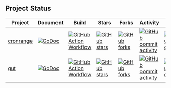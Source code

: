 ## Project Status

| Project                                        | Document                                                                                                        | Build                                                                                                                                              | Stars                                                                                                               | Forks                                                                                                            | Activity                                                                                                                       | Last                                                                                                                                |
| ---------------------------------------------- | --------------------------------------------------------------------------------------------------------------- | -------------------------------------------------------------------------------------------------------------------------------------------------- | ------------------------------------------------------------------------------------------------------------------- | ---------------------------------------------------------------------------------------------------------------- | ------------------------------------------------------------------------------------------------------------------------------ | ----------------------------------------------------------------------------------------------------------------------------------- |
| [cronrange](https://github.com/1set/cronrange) | [![GoDoc](https://godoc.org/github.com/1set/cronrange?status.svg)](https://godoc.org/github.com/1set/cronrange) | [![GitHub Action Workflow](https://github.com/1set/cronrange/workflows/build/badge.svg)](https://github.com/1set/cronrange/actions?workflow=build) | [![GitHub stars](https://img.shields.io/github/stars/1set/cronrange)](https://github.com/1set/cronrange/stargazers) | [![GitHub forks](https://img.shields.io/github/forks/1set/cronrange)](https://github.com/1set/cronrange/network) | [![GitHub commit activity](https://img.shields.io/github/commit-activity/w/1set/cronrange)](https://github.com/1set/cronrange) | [![GitHub last commit](https://img.shields.io/github/last-commit/1set/cronrange)](https://github.com/1set/cronrange/commits/master) |
| [gut](https://github.com/1set/gut)             | [![GoDoc](https://godoc.org/github.com/1set/gut?status.svg)](https://godoc.org/github.com/1set/gut)             | [![GitHub Action Workflow](https://github.com/1set/gut/workflows/Ubuntu/badge.svg)](https://github.com/1set/gut/actions?workflow=Ubuntu)           | [![GitHub stars](https://img.shields.io/github/stars/1set/gut)](https://github.com/1set/gut/stargazers)             | [![GitHub forks](https://img.shields.io/github/forks/1set/gut)](https://github.com/1set/gut/network)             | [![GitHub commit activity](https://img.shields.io/github/commit-activity/w/1set/gut)](https://github.com/1set/gut)             | [![GitHub last commit](https://img.shields.io/github/last-commit/1set/gut)](https://github.com/1set/gut/commits/master)             |
